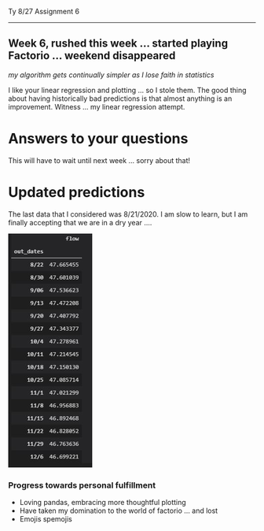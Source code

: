 Ty   8/27   Assignment 6

---------
## Week 6, rushed this week ... started playing Factorio ... weekend disappeared

*my algorithm gets continually simpler as I lose faith in statistics*

I like your linear regression and plotting ... so I stole them.  The good thing about having historically bad predictions is that almost anything is an improvement.  Witness ... my linear regression attempt.   

# Answers to your questions

This will have to wait until next week ... sorry about that!

# Updated predictions

The last data that I considered was 8/21/2020.  I am slow to learn, but I am finally accepting that we are in a dry year ....

![](assets/ferre_week6-39c6de8e.JPG)

### Progress towards personal fulfillment
- Loving pandas, embracing more thoughtful plotting
- Have taken my domination to the world of factorio ... and lost
- Emojis spemojis
